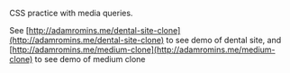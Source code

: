 CSS practice with media queries.

See [http://adamromins.me/dental-site-clone](http://adamromins.me/dental-site-clone) to see demo of dental site, and  [http://adamromins.me/medium-clone](http://adamromins.me/medium-clone) to see demo of medium clone
